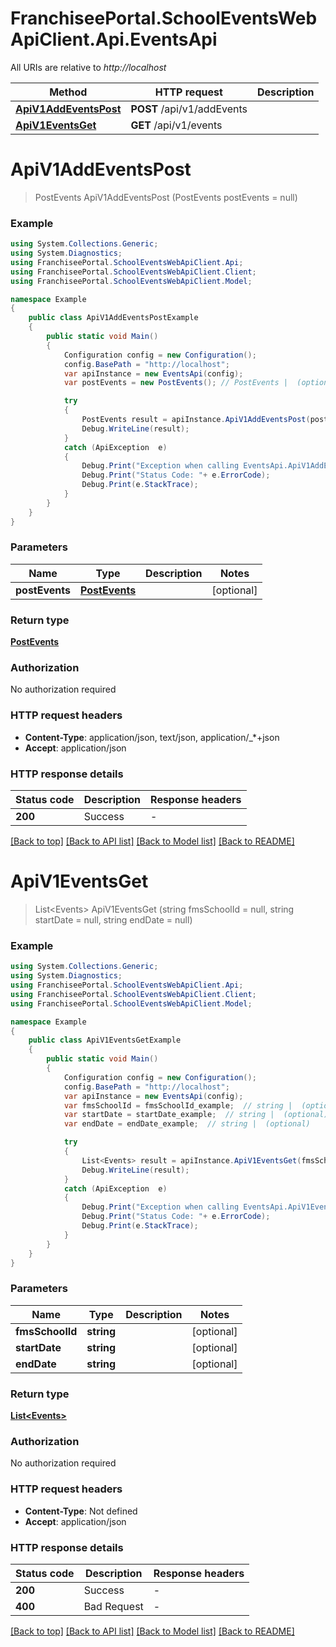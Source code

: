 # FranchiseePortal.SchoolEventsWebApiClient.Api.EventsApi

All URIs are relative to *http://localhost*

Method | HTTP request | Description
------------- | ------------- | -------------
[**ApiV1AddEventsPost**](EventsApi.md#apiv1addeventspost) | **POST** /api/v1/addEvents | 
[**ApiV1EventsGet**](EventsApi.md#apiv1eventsget) | **GET** /api/v1/events | 


<a name="apiv1addeventspost"></a>
# **ApiV1AddEventsPost**
> PostEvents ApiV1AddEventsPost (PostEvents postEvents = null)



### Example
```csharp
using System.Collections.Generic;
using System.Diagnostics;
using FranchiseePortal.SchoolEventsWebApiClient.Api;
using FranchiseePortal.SchoolEventsWebApiClient.Client;
using FranchiseePortal.SchoolEventsWebApiClient.Model;

namespace Example
{
    public class ApiV1AddEventsPostExample
    {
        public static void Main()
        {
            Configuration config = new Configuration();
            config.BasePath = "http://localhost";
            var apiInstance = new EventsApi(config);
            var postEvents = new PostEvents(); // PostEvents |  (optional) 

            try
            {
                PostEvents result = apiInstance.ApiV1AddEventsPost(postEvents);
                Debug.WriteLine(result);
            }
            catch (ApiException  e)
            {
                Debug.Print("Exception when calling EventsApi.ApiV1AddEventsPost: " + e.Message );
                Debug.Print("Status Code: "+ e.ErrorCode);
                Debug.Print(e.StackTrace);
            }
        }
    }
}
```

### Parameters

Name | Type | Description  | Notes
------------- | ------------- | ------------- | -------------
 **postEvents** | [**PostEvents**](PostEvents.md)|  | [optional] 

### Return type

[**PostEvents**](PostEvents.md)

### Authorization

No authorization required

### HTTP request headers

 - **Content-Type**: application/json, text/json, application/_*+json
 - **Accept**: application/json


### HTTP response details
| Status code | Description | Response headers |
|-------------|-------------|------------------|
| **200** | Success |  -  |

[[Back to top]](#) [[Back to API list]](../README.md#documentation-for-api-endpoints) [[Back to Model list]](../README.md#documentation-for-models) [[Back to README]](../README.md)

<a name="apiv1eventsget"></a>
# **ApiV1EventsGet**
> List&lt;Events&gt; ApiV1EventsGet (string fmsSchoolId = null, string startDate = null, string endDate = null)



### Example
```csharp
using System.Collections.Generic;
using System.Diagnostics;
using FranchiseePortal.SchoolEventsWebApiClient.Api;
using FranchiseePortal.SchoolEventsWebApiClient.Client;
using FranchiseePortal.SchoolEventsWebApiClient.Model;

namespace Example
{
    public class ApiV1EventsGetExample
    {
        public static void Main()
        {
            Configuration config = new Configuration();
            config.BasePath = "http://localhost";
            var apiInstance = new EventsApi(config);
            var fmsSchoolId = fmsSchoolId_example;  // string |  (optional) 
            var startDate = startDate_example;  // string |  (optional) 
            var endDate = endDate_example;  // string |  (optional) 

            try
            {
                List<Events> result = apiInstance.ApiV1EventsGet(fmsSchoolId, startDate, endDate);
                Debug.WriteLine(result);
            }
            catch (ApiException  e)
            {
                Debug.Print("Exception when calling EventsApi.ApiV1EventsGet: " + e.Message );
                Debug.Print("Status Code: "+ e.ErrorCode);
                Debug.Print(e.StackTrace);
            }
        }
    }
}
```

### Parameters

Name | Type | Description  | Notes
------------- | ------------- | ------------- | -------------
 **fmsSchoolId** | **string**|  | [optional] 
 **startDate** | **string**|  | [optional] 
 **endDate** | **string**|  | [optional] 

### Return type

[**List&lt;Events&gt;**](Events.md)

### Authorization

No authorization required

### HTTP request headers

 - **Content-Type**: Not defined
 - **Accept**: application/json


### HTTP response details
| Status code | Description | Response headers |
|-------------|-------------|------------------|
| **200** | Success |  -  |
| **400** | Bad Request |  -  |

[[Back to top]](#) [[Back to API list]](../README.md#documentation-for-api-endpoints) [[Back to Model list]](../README.md#documentation-for-models) [[Back to README]](../README.md)


